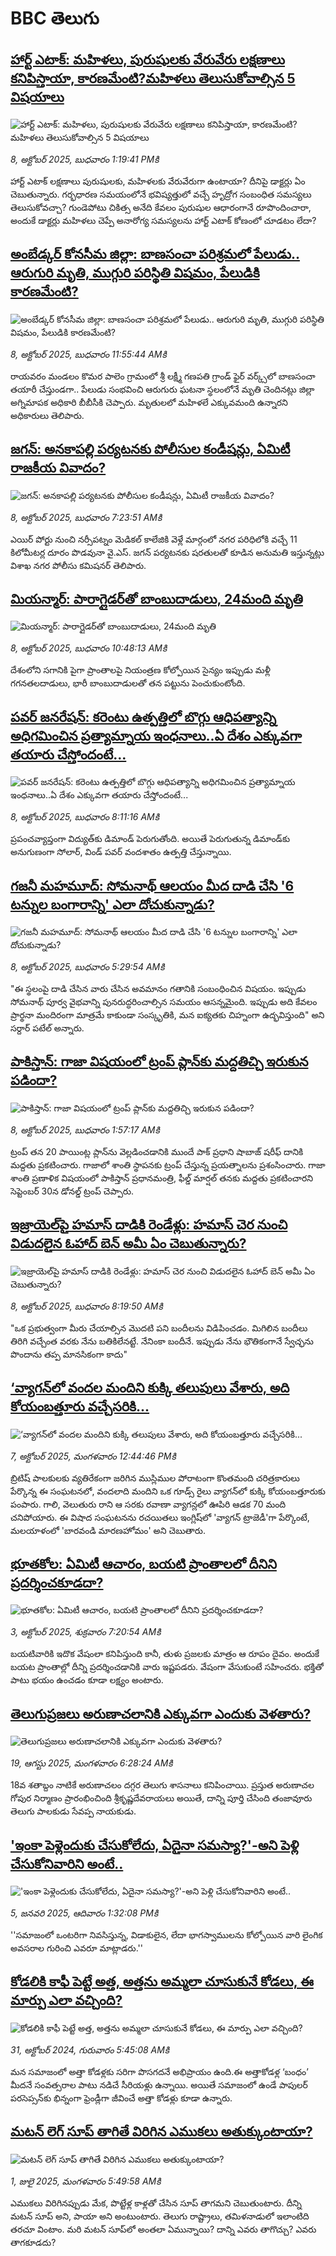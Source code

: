 # BBC తెలుగు## [హార్ట్ ఎటాక్: మహిళలు, పురుషులకు వేరువేరు లక్షణాలు కనిపిస్తాయా, కారణమేంటి?మహిళలు తెలుసుకోవాల్సిన 5 విషయాలు ](https://www.bbc.com/telugu/articles/c2kn2z7xgv5o?at_medium=RSS&at_campaign=rss?at_campaign=githubrss)![హార్ట్ ఎటాక్: మహిళలు, పురుషులకు వేరువేరు లక్షణాలు కనిపిస్తాయా, కారణమేంటి?మహిళలు తెలుసుకోవాల్సిన 5 విషయాలు ](https://ichef.bbci.co.uk/ace/ws/240/cpsprodpb/ee89/live/65555d30-a444-11f0-8a21-ff96e44d1cc2.jpg)_8, అక్టోబర్ 2025, బుధవారం 1:19:41 PMకి_హార్ట్ ఎటాక్ లక్షణాలు పురుషులకు, మహిళలకు వేరువేరుగా ఉంటాయా? దీనిపై డాక్టర్లు ఏం చెబుతున్నారు. గర్భధారణ సమయంలోనే భవిష్యత్తులో వచ్చే హృద్రోగ సంబంధిత సమస్యలు తెలుసుకోవచ్చా? గుండెపోటు చికిత్స అనేది కేవలం పురుషుల ఆధారంగానే రూపొందించారా, అందుకే డాక్టర్లు మహిళలు చెప్పే అనారోగ్య సమస్యలను హార్ట్ ఎటాక్ కోణంలో చూడటం లేదా?## [అంబేడ్కర్ కోనసీమ జిల్లా: బాణసంచా పరిశ్రమలో పేలుడు.. ఆరుగురి మృతి, ముగ్గురి పరిస్థితి విషమం, పేలుడికి కారణమేంటి? ](https://www.bbc.com/telugu/articles/cwyn9k1lxldo?at_medium=RSS&at_campaign=rss?at_campaign=githubrss)![అంబేడ్కర్ కోనసీమ జిల్లా: బాణసంచా పరిశ్రమలో పేలుడు.. ఆరుగురి మృతి, ముగ్గురి పరిస్థితి విషమం, పేలుడికి కారణమేంటి? ](https://ichef.bbci.co.uk/ace/ws/240/cpsprodpb/f9a7/live/1d1d7c30-a43c-11f0-b5e5-3d5590257ca4.jpg)_8, అక్టోబర్ 2025, బుధవారం 11:55:44 AMకి_రాయవరం మండలం కొమర పాలెం గ్రామంలో శ్రీ లక్ష్మీ గణపతి గ్రాండ్ ఫైర్ వర్క్స్‌లో బాణసంచా తయారీ చేస్తుండగా.. పేలుడు సంభవించి ఆరుగురు ఘటనా స్థలంలోనే మృతి చెందినట్లు జిల్లా అగ్నిమాపక అధికారి బీబీసీకి చెప్పారు. మృతులలో మహిళలే ఎక్కువమంది ఉన్నారని అధికారులు తెలిపారు.## [జగన్‌: అనకాపల్లి పర్యటనకు పోలీసుల కండీషన్లు, ఏమిటీ రాజకీయ వివాదం?](https://www.bbc.com/telugu/articles/c931zyxgn20o?at_medium=RSS&at_campaign=rss?at_campaign=githubrss)![జగన్‌: అనకాపల్లి పర్యటనకు పోలీసుల కండీషన్లు, ఏమిటీ రాజకీయ వివాదం?](https://ichef.bbci.co.uk/ace/ws/240/cpsprodpb/a847/live/b354fe60-a40c-11f0-942f-cbfe32077730.jpg)_8, అక్టోబర్ 2025, బుధవారం 7:23:51 AMకి_ఎయిర్ పోర్టు నుంచి నర్సీపట్నం మెడికల్ కాలేజికి వెళ్లే మార్గంలో నగర పరిధిలోకి వచ్చే 11 కిలోమీటర్ల దూరం పొడవునా వై.ఎస్. జగన్ పర్యటనకు షరతులతో కూడిన అనుమతి ఇస్తున్నట్లు విశాఖ నగర పోలీసు కమిషనర్ తెలిపారు.## [మియన్మార్: పారాగ్లైడర్‌తో బాంబుదాడులు, 24మంది మృతి](https://www.bbc.com/telugu/articles/c4g717l7kl2o?at_medium=RSS&at_campaign=rss?at_campaign=githubrss)![మియన్మార్: పారాగ్లైడర్‌తో బాంబుదాడులు, 24మంది మృతి](https://ichef.bbci.co.uk/ace/ws/240/cpsprodpb/4367/live/0f021150-a42e-11f0-b741-177e3e2c2fc7.jpg)_8, అక్టోబర్ 2025, బుధవారం 10:48:13 AMకి_దేశంలోని సగానికి పైగా ప్రాంతాలపై నియంత్రణ కోల్పోయిన సైన్యం ఇప్పుడు మళ్లీ గగనతలదాడులు, భారీ బాంబుదాడులతో తన పట్టును పెంచుకుంటోంది.## [పవర్ జనరేషన్: కరెంటు ఉత్పత్తిలో బొగ్గు ఆధిపత్యాన్ని అధిగమించిన ప్రత్యామ్నాయ ఇంధనాలు..ఏ దేశం ఎక్కువగా తయారు చేస్తోందంటే...](https://www.bbc.com/telugu/articles/cp8wd8630k8o?at_medium=RSS&at_campaign=rss?at_campaign=githubrss)![పవర్ జనరేషన్: కరెంటు ఉత్పత్తిలో బొగ్గు ఆధిపత్యాన్ని అధిగమించిన ప్రత్యామ్నాయ ఇంధనాలు..ఏ దేశం ఎక్కువగా తయారు చేస్తోందంటే...](https://ichef.bbci.co.uk/ace/standard/240/cpsprodpb/3b16/live/366670b0-a41f-11f0-928c-71dbb8619e94.jpg)_8, అక్టోబర్ 2025, బుధవారం 8:11:16 AMకి_ప్రపంచవ్యాప్తంగా విద్యుత్‌కు డిమాండ్ పెరుగుతోంది. అయితే పెరుగుతున్న డిమాండ్‌కు అనుగుణంగా సోలార్, విండ్ పవర్ వందశాతం ఉత్పత్తి చేస్తున్నాయి.## [గజనీ మహమూద్: సోమనాథ్ ఆలయం మీద దాడి చేసి '6 టన్నుల బంగారాన్ని' ఎలా దోచుకున్నాడు?](https://www.bbc.com/telugu/articles/c1l83pl0p9lo?at_medium=RSS&at_campaign=rss?at_campaign=githubrss)![గజనీ మహమూద్: సోమనాథ్ ఆలయం మీద దాడి చేసి '6 టన్నుల బంగారాన్ని' ఎలా దోచుకున్నాడు?](https://ichef.bbci.co.uk/ace/standard/240/cpsprodpb/dbb5/live/a4971b80-a40a-11f0-b741-177e3e2c2fc7.jpg)_8, అక్టోబర్ 2025, బుధవారం 5:29:54 AMకి_"ఈ స్థలంపై దాడి చేసిన వారు చేసిన అవమానం గతానికి సంబంధించిన విషయం. ఇప్పుడు సోమనాథ్ పూర్వ వైభవాన్ని పునరుద్ధరించాల్సిన సమయం ఆసన్నమైంది. ఇప్పుడు అది కేవలం ప్రార్థనా మందిరంగా మాత్రమే కాకుండా సంస్కృతికి, మన ఐక్యతకు చిహ్నంగా ఉద్భవిస్తుంది"  అని సర్దార్ పటేల్ అన్నారు.## [పాకిస్తాన్: గాజా విషయంలో ట్రంప్ ప్లాన్‌కు మద్దతిచ్చి ఇరుకున పడిందా?](https://www.bbc.com/telugu/articles/cgmzr3lx83vo?at_medium=RSS&at_campaign=rss?at_campaign=githubrss)![పాకిస్తాన్: గాజా విషయంలో ట్రంప్ ప్లాన్‌కు మద్దతిచ్చి ఇరుకున పడిందా?](https://ichef.bbci.co.uk/ace/ws/240/cpsprodpb/7366/live/39c8dd30-a37d-11f0-92db-77261a15b9d2.jpg)_8, అక్టోబర్ 2025, బుధవారం 1:57:17 AMకి_ట్రంప్ తన 20 పాయింట్ల ప్లాన్‌ను వెల్లడించడానికి ముందే పాక్ ప్రధాని షాబాజ్ షరీఫ్ దానికి మద్దతు ప్రకటించారు. గాజాలో శాంతి స్థాపనకు ట్రంప్‌ చేస్తున్న ప్రయత్నాలను ప్రశంసించారు. గాజా శాంతి ప్రణాళిక విషయంలో పాకిస్తాన్ ప్రధానమంత్రి, ఫీల్డ్ మార్షల్‌ తనకు మద్దతు ప్రకటించారని సెప్టెంబర్ 30న డోనల్డ్ ట్రంప్ చెప్పారు.## [ఇజ్రాయెల్‌పై హమాస్ దాడికి రెండేళ్లు: హమాస్‌ చెర నుంచి విడుదలైన ఓహాద్ బెన్ అమీ ఏం చెబుతున్నారు?](https://www.bbc.com/telugu/articles/cvg4jnjv9z7o?at_medium=RSS&at_campaign=rss?at_campaign=githubrss)![ఇజ్రాయెల్‌పై హమాస్ దాడికి రెండేళ్లు: హమాస్‌ చెర నుంచి విడుదలైన ఓహాద్ బెన్ అమీ ఏం చెబుతున్నారు?](https://ichef.bbci.co.uk/ace/ws/240/cpsprodpb/3c69/live/bbcacb20-a41a-11f0-8a6a-83594c206e97.jpg)_8, అక్టోబర్ 2025, బుధవారం 8:19:50 AMకి_"ఒక ప్రభుత్వంగా మీరు చేయాల్సిన మొదటి పని బందీలను విడిపించడం. మిగిలిన బందీలు తిరిగి వచ్చేంత వరకు నేను బతికిలేనట్టే. నేనింకా బందీనే. ఇప్పుడు నేను భౌతికంగానే స్వేచ్ఛను పొందాను తప్ప మానసికంగా కాదు"## [‘వ్యాగన్‌లో వందల మందిని కుక్కి తలుపులు వేశారు, అది కోయంబత్తూరు వచ్చేసరికి...](https://www.bbc.com/telugu/articles/c75q0p4n0ero?at_medium=RSS&at_campaign=rss?at_campaign=githubrss)![‘వ్యాగన్‌లో వందల మందిని కుక్కి తలుపులు వేశారు, అది కోయంబత్తూరు వచ్చేసరికి...](https://ichef.bbci.co.uk/ace/ws/240/cpsprodpb/f69a/live/72f7f900-a36a-11f0-928c-71dbb8619e94.jpg)_7, అక్టోబర్ 2025, మంగళవారం 12:44:46 PMకి_బ్రిటిష్ పాలకులకు వ్యతిరేకంగా జరిగిన ముస్లిముల పోరాటంగా కొంతమంది చరిత్రకారులు పేర్కొన్న ఈ సంఘటనలో, వందలాది మందిని ఒక గూడ్స్ రైలు వ్యాగన్‌లో కుక్కి కోయంబత్తూరుకు పంపారు. 
గాలి, వెలుతురు రాని ఆ సరకు రవాణా వ్యాగన్లలో ఊపిరి ఆడక 70 మంది చనిపోయారు. ఈ విషాద సంఘటనను రచయితలు ఇంగ్లిష్‌లో 'వ్యాగన్ ట్రాజెడీ'గా పేర్కొంటే, మలయాళంలో 'బారవండి మారణహోమం' అని చెబుతారు.## [భూతకోల: ఏమిటీ ఆచారం, బయటి ప్రాంతాలలో దీనిని ప్రదర్శించకూడదా?](https://www.bbc.com/telugu/articles/cr5qjnvzg7no?at_medium=RSS&at_campaign=rss?at_campaign=githubrss)![భూతకోల: ఏమిటీ ఆచారం, బయటి ప్రాంతాలలో దీనిని ప్రదర్శించకూడదా?](https://ichef.bbci.co.uk/ace/ws/240/cpsprodpb/c56a/live/c8838e90-9f8f-11f0-b741-177e3e2c2fc7.jpg)_3, అక్టోబర్ 2025, శుక్రవారం 7:20:54 AMకి_బయటివారికి ఇదొక వేషంలా కనిపిస్తుంది కానీ, తుళు ప్రజలకు మాత్రం ఆ రూపం దైవం. అందుకే బయట ప్రాంతాల్లో దీన్ని ప్రదర్శించడానికి వారు ఇష్టపడరు. వేషంగా వేసుకుంటే సహించరు. భక్తితో పాటు భయం ఉంచడం కూడా లక్ష్యం అంటారు.## [తెలుగుప్రజలు అరుణాచలానికి ఎక్కువగా ఎందుకు వెళతారు?](https://www.bbc.com/telugu/articles/c8jp32zrzxpo?at_medium=RSS&at_campaign=rss?at_campaign=githubrss)![తెలుగుప్రజలు అరుణాచలానికి ఎక్కువగా ఎందుకు వెళతారు?](https://ichef.bbci.co.uk/ace/ws/240/cpsprodpb/cf2d/live/01932bf0-7d85-11f0-98a0-956f61945264.jpg)_19, ఆగస్టు 2025, మంగళవారం 6:28:24 AMకి_18వ శతాబ్దం నాటికే అరుణాచలం దగ్గర తెలుగు శాసనాలు కనిపించాయి. ప్రస్తుత అరుణాచల గోపుర నిర్మాణం ప్రారంభించింది శ్రీకృష్ణదేవరాయలు అయితే, దాన్ని పూర్తి చేసింది తంజావూరు తెలుగు పాలకుడు సేవప్ప నాయకుడు.## ['ఇంకా పెళ్లెందుకు చేసుకోలేదు, ఏదైనా సమస్యా?'-అని పెళ్లి చేసుకోనివారిని అంటే..](https://www.bbc.com/telugu/articles/cgq1w3lz7yyo?at_medium=RSS&at_campaign=rss?at_campaign=githubrss)!['ఇంకా పెళ్లెందుకు చేసుకోలేదు, ఏదైనా సమస్యా?'-అని పెళ్లి చేసుకోనివారిని అంటే..](https://ichef.bbci.co.uk/ace/ws/240/cpsprodpb/f6de/live/72c94a60-cb3e-11ef-87df-d575b9a434a4.jpg)_5, జనవరి 2025, ఆదివారం 1:32:08 PMకి_''సమాజంలో ఒంటరిగా నివసిస్తున్న, విడాకులైన, లేదా భాగస్వాములను కోల్పోయిన వారి లైంగిక అవసరాల గురించి ఎవరూ మాట్లాడరు.''## [కోడలికి కాఫీ పెట్టే అత్త, అత్తను అమ్మలా చూసుకునే కోడలు, ఈ మార్పు ఎలా వచ్చింది?](https://www.bbc.com/telugu/articles/c1l41zl8el2o?at_medium=RSS&at_campaign=rss?at_campaign=githubrss)![కోడలికి కాఫీ పెట్టే అత్త, అత్తను అమ్మలా చూసుకునే కోడలు, ఈ మార్పు ఎలా వచ్చింది?](https://ichef.bbci.co.uk/ace/ws/240/cpsprodpb/2b61/live/9176a6d0-8b0e-11ef-a81b-b1eda9741da3.jpg)_31, అక్టోబర్ 2024, గురువారం 5:45:08 AMకి_మన సమాజంలో అత్తా కోడళ్లకు సరిగా పొసగదనే అభిప్రాయం ఉంది.ఈ అత్తాకోడళ్ల ‘బంధం’ మీదనే సంవత్సరాల పాటు నడిచే సీరియళ్లు ఉన్నాయి. అయితే సమాజంలో ఉండే పాపులర్ పరసెప్సన్‌కు భిన్నంగా ఫ్రెండ్లీగా జీవించే అత్తా కోడళ్లు కూడా ఉన్నారు.## [మటన్ లెగ్ సూప్ తాగితే విరిగిన ఎముకలు అతుక్కుంటాయా?](https://www.bbc.com/telugu/articles/c0l4g92j8kzo?at_medium=RSS&at_campaign=rss?at_campaign=githubrss)![మటన్ లెగ్ సూప్ తాగితే విరిగిన ఎముకలు అతుక్కుంటాయా?](https://ichef.bbci.co.uk/ace/ws/240/cpsprodpb/b31e/live/cce532c0-6d41-11f0-9462-bb509dc78127.jpg)_1, జులై 2025, మంగళవారం 5:49:58 AMకి_ఎముకలు విరిగినప్పుడు మేక, పొట్టేళ్ల కాళ్లతో చేసిన సూప్ తాగమని చెబుతుంటారు. దీన్ని మటన్ సూప్ అని, పాయా అని అంటుంటారు. తెలుగు రాష్ట్రాలు, తమిళనాడులో ఇలాంటిది తరచూ వింటాం. మరి మటన్ సూప్‌లో అంతలా ఏమున్నాయి? దాన్ని ఎవరు తాగొచ్చు? ఎవరు తాగకూడదు?
